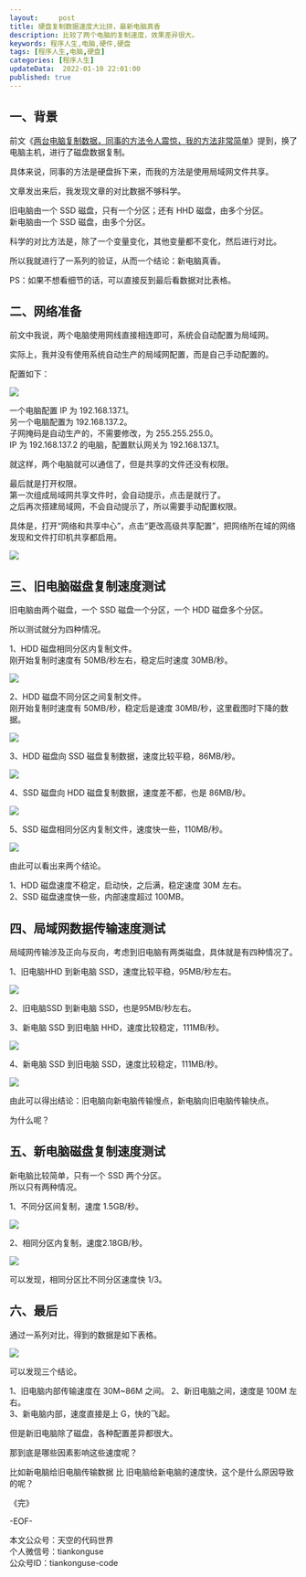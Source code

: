 ```yaml
---   
layout:     post  
title: 硬盘复制数据速度大比拼，最新电脑真香  
description: 比较了两个电脑的复制速度，效果差异很大。       
keywords: 程序人生,电脑,硬件,硬盘  
tags: [程序人生,电脑,硬盘]    
categories: [程序人生]  
updateData:  2022-01-10 22:01:00  
published: true  
---  
```



## 一、背景  


前文《[两台电脑复制数据，同事的方法令人震惊，我的方法非常简单](https://mp.weixin.qq.com/s/USQPHXcE2rE32Cln39Zv1g)》提到，换了电脑主机，进行了磁盘数据复制。  


具体来说，同事的方法是硬盘拆下来，而我的方法是使用局域网文件共享。  



文章发出来后，我发现文章的对比数据不够科学。  


旧电脑由一个 SSD 磁盘，只有一个分区；还有 HHD 磁盘，由多个分区。  
新电脑由一个 SSD 磁盘，由多个分区。   


科学的对比方法是，除了一个变量变化，其他变量都不变化，然后进行对比。  

 
所以我就进行了一系列的验证，从而一个结论：新电脑真香。  


PS：如果不想看细节的话，可以直接反到最后看数据对比表格。  



## 二、网络准备  


前文中我说，两个电脑使用网线直接相连即可，系统会自动配置为局域网。  


实际上，我并没有使用系统自动生产的局域网配置，而是自己手动配置的。  


配置如下：  


![](https://res2022.tiankonguse.com/images/2022/01/10/001.png) 



一个电脑配置 IP 为 192.168.137.1。  
另一个电脑配置为 192.168.137.2。  
子网掩码是自动生产的，不需要修改，为 255.255.255.0。  
IP 为 192.168.137.2 的电脑，配置默认网关为 192.168.137.1。  


就这样，两个电脑就可以通信了，但是共享的文件还没有权限。  


最后就是打开权限。  
第一次组成局域网共享文件时，会自动提示，点击是就行了。  
之后再次搭建局域网，不会自动提示了，所以需要手动配置权限。  


具体是，打开“网络和共享中心”，点击“更改高级共享配置”，把网络所在域的网络发现和文件打印机共享都启用。  



![](https://res2022.tiankonguse.com/images/2022/01/10/002.png) 



## 三、旧电脑磁盘复制速度测试  


旧电脑由两个磁盘，一个 SSD 磁盘一个分区，一个 HDD 磁盘多个分区。  


所以测试就分为四种情况。  


1、HDD 磁盘相同分区内复制文件。  
刚开始复制时速度有 50MB/秒左右，稳定后时速度 30MB/秒。  


![](https://res2022.tiankonguse.com/images/2022/01/10/003.png) 


2、HDD 磁盘不同分区之间复制文件。  
刚开始复制时速度有 50MB/秒，稳定后是速度 30MB/秒，这里截图时下降的数据。    


![](https://res2022.tiankonguse.com/images/2022/01/10/004.png) 


3、HDD 磁盘向 SSD 磁盘复制数据，速度比较平稳，86MB/秒。   


![](https://res2022.tiankonguse.com/images/2022/01/10/005.png) 


4、SSD 磁盘向 HDD 磁盘复制数据，速度差不都，也是 86MB/秒。 


![](https://res2022.tiankonguse.com/images/2022/01/10/005.png) 


5、SSD 磁盘相同分区内复制文件，速度快一些，110MB/秒。  


![](https://res2022.tiankonguse.com/images/2022/01/10/006.png) 



由此可以看出来两个结论。  


1、HDD 磁盘速度不稳定，启动快，之后满，稳定速度 30M 左右。    
2、SSD 磁盘速度快一些，内部速度超过 100MB。   



## 四、局域网数据传输速度测试


局域网传输涉及正向与反向，考虑到旧电脑有两类磁盘，具体就是有四种情况了。  


1、旧电脑HHD 到新电脑 SSD，速度比较平稳，95MB/秒左右。  


![](https://res2022.tiankonguse.com/images/2022/01/10/007.png) 


2、旧电脑SSD 到新电脑 SSD，也是95MB/秒左右。  


3、新电脑 SSD 到旧电脑 HHD，速度比较稳定，111MB/秒。  


![](https://res2022.tiankonguse.com/images/2022/01/10/008.png) 


4、新电脑 SSD 到旧电脑 SSD，速度比较稳定，111MB/秒。  


![](https://res2022.tiankonguse.com/images/2022/01/10/009.png) 


由此可以得出结论：旧电脑向新电脑传输慢点，新电脑向旧电脑传输快点。  


为什么呢？  


## 五、新电脑磁盘复制速度测试 


新电脑比较简单，只有一个 SSD 两个分区。  
所以只有两种情况。  


1、不同分区间复制，速度 1.5GB/秒。  


![](https://res2022.tiankonguse.com/images/2022/01/10/010.png) 


2、相同分区内复制，速度2.18GB/秒。  


![](https://res2022.tiankonguse.com/images/2022/01/10/011.png) 


可以发现，相同分区比不同分区速度快 1/3。  


## 六、最后  



通过一系列对比，得到的数据是如下表格。  
 

![](https://res2022.tiankonguse.com/images/2022/01/10/012.png) 



可以发现三个结论。  


1、旧电脑内部传输速度在 30M~86M 之间。 
2、新旧电脑之间，速度是 100M 左右。  
3、新电脑内部，速度直接是上 G，快的飞起。  


但是新旧电脑除了磁盘，各种配置差异都很大。  


那到底是哪些因素影响这些速度呢？  


比如新电脑给旧电脑传输数据 比 旧电脑给新电脑的速度快，这个是什么原因导致的呢？  





《完》  


-EOF-  



本文公众号：天空的代码世界  
个人微信号：tiankonguse  
公众号ID：tiankonguse-code  
  

